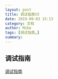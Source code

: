 ```yaml
---
layout: post
title: 调试指南V3
date: 2019-09-03 15:13
category: 文档
author: Mike
tags: [调试指南,]
summary: 
---
```


## 调试指南
[调试指南](https://blob.edgev.cn/remoteservice/%E8%BF%9C%E7%A8%8B%E6%9C%8D%E5%8A%A1%E4%BA%A7%E5%93%81%E8%B0%83%E8%AF%95%E6%8C%87%E5%AF%BCV3.pdf)

